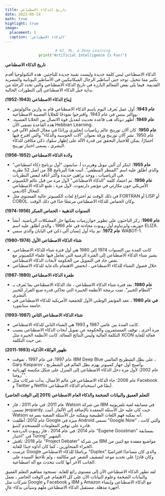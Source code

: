 ```yaml
---
title: تاريخ الذكاء الاصطناعي
date: 2023-05-14
math: true
highlight: true
image:
  placement: 1
  caption: 'الذكاء الاصطناعي'
---
```

<div style="text-align: center;" class="myWrapper" markdown="1">

```python
# AI, ML, & Deep Learning
print("Artificial Intelligence Is Fun!")
```
</div>

**تاريخ الذكاء الاصطناعي**

الذكاء الاصطناعي ليس كلمة جديدة وليست تقنية جديدة للباحثين. هذه التكنولوجيا أقدم بكثير مما تتخيل. توجد حتى أساطير الرجال الميكانيكيين في الأساطير اليونانية والمصرية القديمة. فيما يلي بعض المعالم البارزة في تاريخ الذكاء الاصطناعي والتي تحدد الرحلة من بداية جيل الذكاء الاصطناعي إلى التطورات الحالية.

**إيناع الذكاء الاصطناعي (1943-1952)**

- **عام 1943**: أول عمل يُعرف اليوم باسم الذكاء الاصطناعي قام به وارين ماكولوتش ووالتر بيتس في عام 1943. واقترحوا نموذجًا للخلايا العصبية الاصطناعية.
- **عام 1949**: أظهر دونالد هب قاعدة تحديث لتعديل قوة الاتصال بين الخلايا العصبية. هذه القاعدة تسمى الآن Hebbian Learning.
- **عام 1950**: كان آلان تورينج عالم رياضيات إنجليزي ورائدًا في مجال التعلم الآلي في عام 1950. نشر آلان تورينج ورقة بعنوان "آلات الحوسبة والذكاء" والتي اقترح فيها اختبارًا. يمكن للاختبار التحقق من قدرة الآلة على إظهار سلوك ذكي مكافئ للذكاء البشري ، يسمى اختبار تورينج.

**ولادة الذكاء الاصطناعي (1952-1956)**

- **عام 1955**: ابتكر آن ألين نيويل وهربرت أ. سايمون "أول برنامج ذكاء اصطناعي" والذي أطلق عليه اسم "المنظر المنطقي". أثبت هذا البرنامج 38 من أصل 52 نظرية في الرياضيات ، ووجد براهين جديدة وأكثر أناقة لبعض النظريات.
- **عام 1956**: تم اعتماد كلمة "الذكاء الاصطناعي" لأول مرة من قبل عالم الكمبيوتر الأمريكي جون مكارثي في مؤتمر دارتموث. لأول مرة ، صُنع الذكاء الاصطناعي كمجال أكاديمي.
- في ذلك الوقت تم اختراع لغات الكمبيوتر عالية المستوى مثل FORTRAN أو LISP أو COBOL. وكان الحماس للذكاء الاصطناعي مرتفعًا جدًا في ذلك الوقت.

**السنوات الذهبية - الحماس المبكر (1956-1974)**

- **عام 1966**: ركز الباحثون على تطوير خوارزميات يمكنها حل المشكلات الرياضية. أنشأ جوزيف وايزنباوم أول روبوت محادثة في عام 1966 ، والذي أطلق عليه اسم ELIZA.
- **عام 1972**: تم بناء أول إنسان آلي ذكي في اليابان والذي سمي WABOT-1.

**شتاء الذكاء الاصطناعي الأول (1974-1980)**

- كانت المدة بين السنوات 1974 إلى 1980 هي أول فترة شتاء للذكاء الاصطناعي. يشير شتاء الذكاء الاصطناعي إلى الفترة الزمنية التي تعامل فيها علماء الكمبيوتر مع نقص حاد في التمويل من الحكومة لأبحاث الذكاء الاصطناعي.
- خلال فصول الشتاء للذكاء الاصطناعي ، انخفض الاهتمام بالدعاية للذكاء الاصطناعي.


**طفرة الذكاء الاصطناعي (1980-1987)**

- **عام 1980**: بعد فترة شتاء الذكاء الاصطناعي ، عاد الذكاء الاصطناعي بما يُعرف بـ "النظام الخبير". تمت برمجة الأنظمة الخبيرة التي تحاكي قدرة صنع القرار للخبير البشري.
- **في عام 1980** ، عقد المؤتمر الوطني الأول للجمعية الأمريكية للذكاء الاصطناعي في جامعة ستانفورد.

**شتاء الذكاء الاصطناعي الثاني (1987-1993)**

- كانت المدة بين عامي 1987 و 1993 هي الشتاء الثاني للذكاء الاصطناعي.
- مرة أخرى ، توقف المستثمرون والحكومة عن تمويل أبحاث الذكاء الاصطناعي بسبب التكلفة العالية وليس النتائج الفعالة. كانت الأنظمة الخبيرة مثل XCON فعالة للغاية من حيث التكلفة.

**ظهور الوكلاء الأذكياء (1993-2011)**

- عام 1997: في عام 1997 ، تفوقت IBM Deep Blue على بطل الشطرنج العالمي ، Gary Kasparov ، وأصبح أول جهاز كمبيوتر يهزم بطل العالم في الشطرنج.
- عام 2002: لأول مرة دخل الذكاء الاصطناعي إلى المنزل على شكل مكنسة كهربائية "رومبا".
- عام 2006: جاء الذكاء الاصطناعي في عالم الأعمال. بدأت شركات مثل Facebook و Twitter و Netflix أيضًا في استخدام الذكاء الاصطناعي.

**التعلم العميق والبيانات الضخمة والذكاء العام الاصطناعي (2011 إلى الوقت الحاضر)**

- عام 2011: في عام 2011 ، فاز Watson من شركة IBM في مسابقة لعبة تلفزيونية تسمى jeopardy. حيث كان عليه حل الأسئلة المعقدة بالإضافة إلى الألغاز. أثبت Watson أنه يمكنه فهم اللغات الطبيعية ويمكنه حل الأسئلة الصعبة بسرعة.
- عام 2012: أطلقت Google ميزة في Android تسمى "Google Now" ، والتي كانت قادرة على توفير المعلومات للمستخدم كتنبؤ.
- عام 2014: في عام 2014 ، فاز روبوت الدردشة "Eugene Goostman" بمسابقة في "اختبار Turing" الشهير.
- عام 2018: ناقش "Project Debater" من شركة IBM مواضيع معقدة مع اثنين من الخبراء المتحاورين ، كما كان أداؤه جيدًا للغاية.
- عرضت Google برنامجًا للذكاء الاصطناعي "Duplex" والذي كان مساعدًا افتراضيًا وكان قادرًا على تحديد موعد لتصفيف الشعر عبر مكالمة ، ولم تلاحظ السيدة على الجانب الآخر أنها كانت تتحدث مع آلة اصطناعية.

لقد تطور الذكاء الاصطناعي الآن إلى مستوى رائع للغاية. تستحوذ مفاهيم التعلم العميق والبيانات الضخمة وعلوم البيانات الآن على كل الاهتمام. في الوقت الحاضر ، تعمل شركات مثل Google و Facebook و IBM و Amazon مع الذكاء الاصطناعي وإنشاء أجهزة مذهلة. مستقبل الذكاء الاصطناعي ملهم وسيأتي بذكاء عالٍ.
